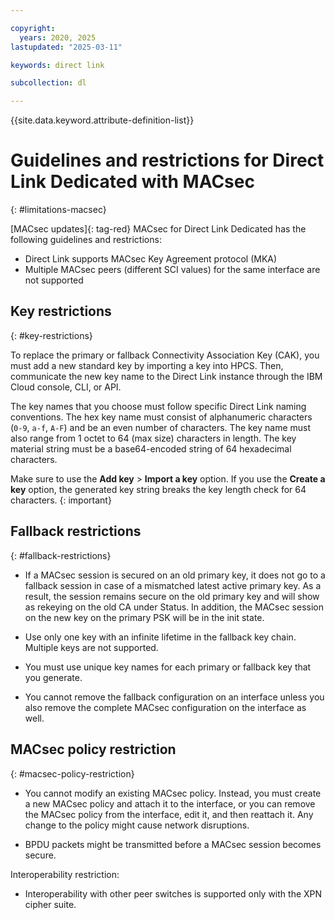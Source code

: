 ```yaml
---

copyright:
  years: 2020, 2025
lastupdated: "2025-03-11"

keywords: direct link

subcollection: dl

---
```


{{site.data.keyword.attribute-definition-list}}

# Guidelines and restrictions for Direct Link Dedicated with MACsec
{: #limitations-macsec}

[MACsec updates]{: tag-red} MACsec for Direct Link Dedicated has the following guidelines and restrictions:

* Direct Link supports MACsec Key Agreement protocol (MKA)
* Multiple MACsec peers (different SCI values) for the same interface are not supported

## Key restrictions
{: #key-restrictions}

To replace the primary or fallback Connectivity Association Key (CAK), you must add a new standard key by importing a key into HPCS. Then, communicate the new key name to the Direct Link instance through the IBM Cloud console, CLI, or API.

The key names that you choose must follow specific Direct Link naming conventions. The hex key name must consist of alphanumeric characters (`0-9`, `a-f`, `A-F`) and be an even number of characters. The key name must also range from 1 octet to 64 (max size) characters in length. The key material string must be a base64-encoded string of 64 hexadecimal characters.

Make sure to use the **Add key** > **Import a key** option. If you use the **Create a key** option, the generated key string breaks the key length check for 64 characters.
{: important}

## Fallback restrictions
{: #fallback-restrictions}

* If a MACsec session is secured on an old primary key, it does not go to a fallback session in case of a mismatched latest active primary key. As a result, the session remains secure on the old primary key and will show as rekeying on the old CA under Status. In addition, the MACsec session on the new key on the primary PSK will be in the init state.

* Use only one key with an infinite lifetime in the fallback key chain. Multiple keys are not supported.

* You must use unique key names for each primary or fallback key that you generate.

* You cannot remove the fallback configuration on an interface unless you also remove the complete MACsec configuration on the interface as well.

## MACsec policy restriction
{: #macsec-policy-restriction}

* You cannot modify an existing MACsec policy. Instead, you must create a new MACsec policy and attach it to the interface, or you can remove the MACsec policy from the interface, edit it, and then reattach it. Any change to the policy might cause network disruptions.

* BPDU packets might be transmitted before a MACsec session becomes secure.

Interoperability restriction:

* Interoperability with other peer switches is supported only with the XPN cipher suite. 

